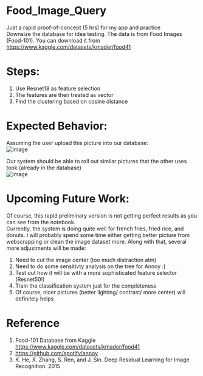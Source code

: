# Food_Image_Query
Just a rapid proof-of-concept (5 hrs) for my app and practice\
Downsize the database for idea testing. The data is from Food Images (Food-101). You can download it from https://www.kaggle.com/datasets/kmader/food41

# Steps:
1. Use Resnet18 as feature selection 
2. The features are then treated as vector 
3. Find the clustering based on cosine distance 

# Expected Behavior:
Assuming the user upload this picture into our database:\
![image](https://user-images.githubusercontent.com/45325095/166091347-ece9690b-8a49-43d6-8f4f-b20d07a552a3.png)

Our system should be able to roll out similar pictures that the other uses took (already in the database)\
![image](https://user-images.githubusercontent.com/45325095/166092424-6bbdbef7-b50c-4f39-b2e8-162bf4fc25e7.png)


# Upcoming Future Work:
Of course, this rapid preliminary version is not getting perfect results as you can see from the notebook.\
Currently, the system is doing quite well for french fries, fried rice, and donuts. I will probably spend some time either getting better picture from webscrapping or clean the image dataset more. Along with that, several more adjustments will be made:
1. Need to cut the image center (too much distraction atm)
2. Need to do some sensitivty analysis on the tree for Annoy :) 
3. Test out how it will be with a more sophisticated feature selector (Resnet50!) 
4. Train the classification system just for the completeness
5. Of course, nicer pictures (better lighting/ contrast/ more center) will definitely helps 

# Reference
1. Food-101 Database from Kaggle https://www.kaggle.com/datasets/kmader/food41
2. https://github.com/spotify/annoy
3. K. He, X. Zhang, S. Ren, and J. Sin. Deep Residual Learning for Image Recognition. 2015
